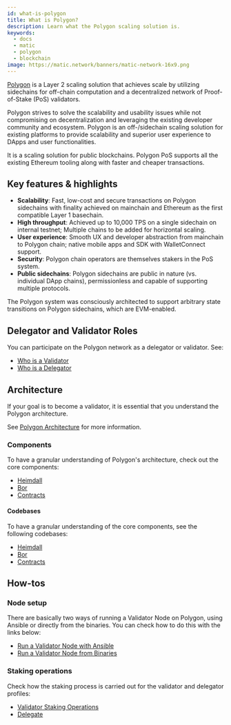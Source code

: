 ```yaml
---
id: what-is-polygon
title: What is Polygon?
description: Learn what the Polygon scaling solution is.
keywords:
  - docs
  - matic
  - polygon
  - blockchain
image: https://matic.network/banners/matic-network-16x9.png 
---
```


[Polygon](https://polygon.technology/) is a Layer 2 scaling solution that achieves scale by utilizing sidechains for off-chain computation and a decentralized network of Proof-of-Stake (PoS) validators.

Polygon strives to solve the scalability and usability issues while not compromising on decentralization and leveraging the existing developer community and ecosystem. Polygon is an ​off-/sidechain scaling solution for existing platforms to provide scalability and superior user experience to DApps and user functionalities.

It is a scaling solution for public blockchains. Polygon PoS supports all the existing Ethereum tooling along with faster and cheaper transactions.

## Key features & highlights

- **Scalability**: Fast, low-cost and secure transactions on Polygon sidechains with finality achieved on mainchain and Ethereum as the first compatible Layer 1 basechain.
- **High throughput**: Achieved up to 10,000 TPS on a single sidechain on internal testnet; Multiple chains to be added for horizontal scaling.
- **User experience**: Smooth UX and developer abstraction from mainchain to Polygon chain; native mobile apps and SDK with WalletConnect support.
- **Security**: Polygon chain operators are themselves stakers in the PoS system.
- **Public sidechains**: Polygon sidechains are public in nature (vs. individual DApp chains), permissionless and capable of supporting multiple protocols.

The Polygon system was consciously architected to support arbitrary state transitions on Polygon sidechains, which are EVM-enabled.

## Delegator and Validator Roles

You can participate on the Polygon network as a delegator or validator. See:

* [Who is a Validator](/docs/maintain/polygon-basics/who-is-validator)
* [Who is a Delegator](/docs/maintain/polygon-basics/who-is-delegator)

## Architecture

If your goal is to become a validator, it is essential that you understand the Polygon architecture.

See [Polygon Architecture](/docs/maintain/validator/architecture) for more information.

### Components

To have a granular understanding of Polygon's architecture, check out the core components:

* [Heimdall](/docs/pos/heimdall/overview)
* [Bor](/docs/pos/bor/overview)
* [Contracts](/docs/pos/contracts/stakingmanager)

#### Codebases

To have a granular understanding of the core components, see the following codebases:

* [Heimdall](https://github.com/maticnetwork/heimdall)
* [Bor](https://github.com/maticnetwork/bor)
* [Contracts](https://github.com/maticnetwork/contracts)

## How-tos

### Node setup

There are basically two ways of running a Validator Node on Polygon, using Ansible or directly from the binaries. You can check how to do this with the links below:

* [Run a Validator Node with Ansible](/docs/maintain/validate/run-validator-ansible)
* [Run a Validator Node from Binaries](/docs/maintain/validate/run-validator-binaries)

### Staking operations

Check how the staking process is carried out for the validator and delegator profiles:

* [Validator Staking Operations](docs/maintain/validate/validator-staking-operations)
* [Delegate](/docs/maintain/delegate/delegate)

